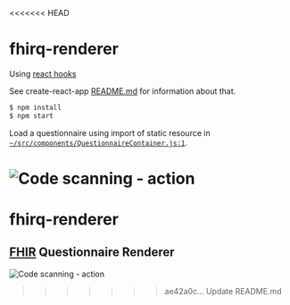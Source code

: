 <<<<<<< HEAD
# fhirq-renderer

Using [react hooks](https://reactjs.org/docs/hooks-intro.html)

See create-react-app [README.md](./CRA-README.md) for information about that.

```bash
$ npm install
$ npm start
```

Load a questionnaire using import of static resource in [`~/src/components/QuestionnaireContainer.js:1`](./src/components/QuestionnaireContainer.js).

![Code scanning - action](https://github.com/gavinl/fhirq-renderer/workflows/Code%20scanning%20-%20action/badge.svg)
=======
# fhirq-renderer

## [FHIR](http://www.hl7.org/fhir/questionnaire.html) Questionnaire Renderer

![Code scanning - action](https://github.com/gavinl/fhirq-renderer/workflows/Code%20scanning%20-%20action/badge.svg?branch=master)
>>>>>>> ae42a0c... Update README.md
